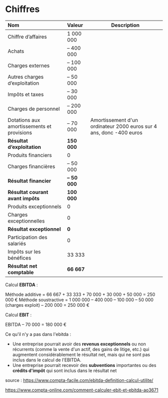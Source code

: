 # Chiffres


| Nom  | Valeur          | Description 
| :---------------------------------------------- |:-----------------------|---------------|
| Chiffre d’affaires                              | 1 000 000       |
| Achats                                          | – 400 000       |
| Charges externes                                | – 100 000       |
| Autres charges d’exploitation                   | – 50 000        |
| Impôts et taxes                                 | – 30 000        |
| Charges de personnel                            | – 200 000       |
| Dotations aux amortissements et provisions      | – 70 000        | Amortissement d'un ordinateur 2000 euros sur 4 ans, donc -400 euros |
| **Résultat d’exploitation**                     | **150 000**     |
| Produits financiers                             | 0               |
| Charges financières                             | – 50 000        |
| **Résultat financier**                          | **– 50 000**    |
| **Résultat courant avant impôts**               | **100 000**     |
| Produits exceptionnels                          | 0               |
| Charges exceptionnelles                         | 0               |
| **Résultat exceptionnel**                       | **0**           |
| Participation des salariés                      | 0               |
| Impôts sur les bénéfices                        | 33 333          |
| **Résultat net comptable**                      | **66 667**      |


Calcul __EBITDA__ :

Méthode additive = 66 667 + 33 333 + 70 000 + 30 000 + 50 000 = 250 000 €
Méthode soustractive = 1 000 000 – 400 000 – 100 000 – 50 000 (charges exploit) – 200 000 = 250 000 €

Calcul __EBIT__ :

EBITDA – 70 000 = 180 000 €


Ce qu'il n'y a pas dans l'ebitda :

- Une entreprise pourrait avoir des __revenus exceptionnels__ ou non récurrents (comme la vente d'un actif, des gains de litige, etc.) qui augmentent considérablement le résultat net, mais qui ne sont pas inclus dans le calcul de l'EBITDA.
- Une entreprise pourrait recevoir des __subventions__ importantes ou des __crédits d'impôt__ qui sont inclus dans le résultat net


source : https://www.compta-facile.com/ebitda-definition-calcul-utilite/

https://www.compta-online.com/comment-calculer-ebit-et-ebitda-ao3671

